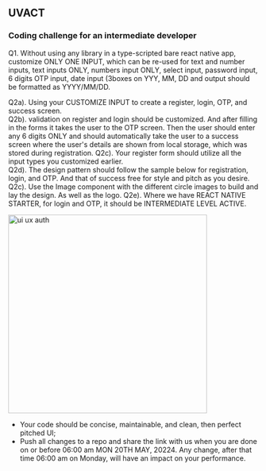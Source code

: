 ## UVACT ##
### Coding challenge for an intermediate developer ###

Q1. Without using any library in a type-scripted bare react native app, customize ONLY ONE INPUT, which can be re-used for text and number inputs, text inputs ONLY, numbers input ONLY, select input, password input, 6 digits OTP input, date input (3boxes on YYY, MM, DD and output should be formatted as YYYY/MM/DD.  

Q2a). Using your CUSTOMIZE INPUT to create a register, login, OTP, and success screen.  
Q2b). validation on register and login should be customized. And after filling in the forms it takes the user to the OTP screen. Then the user should enter any 6 digits ONLY and should automatically take the user to a success screen where the user's details are shown from local storage, which was stored during registration.
Q2c). Your register form should utilize all the input types you customized earlier.  
Q2d). The design pattern should follow the sample below for registration, login, and OTP. And that of success free for style and pitch as you desire. \
Q2c). Use the Image component with the different circle images to build and lay the design. As well as the logo. 
Q2e). Where we have REACT NATIVE STARTER, for login and OTP, it should be INTERMEDIATE LEVEL ACTIVE. 


<img width="400" alt="ui ux auth" src="https://github.com/5ylvino/5ylvino.github.io/assets/61919575/40954a6a-f827-4962-81ee-1ec7cff85c3a">


- Your code should be concise, maintainable, and clean, then perfect pitched UI;  
- Push all changes to a repo and share the link with us when you are done on or before 06:00 am MON 20TH MAY, 20224. Any change, after that time 06:00 am on Monday, will have an impact on your performance.
